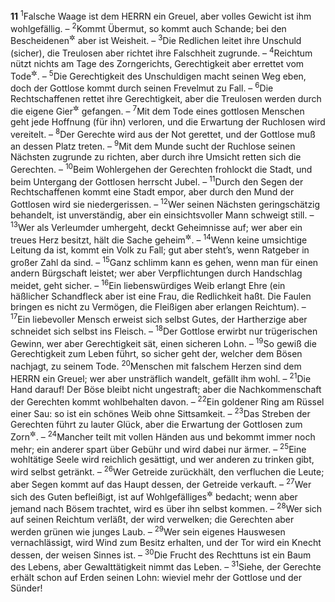 __11__
<sup>1</sup>Falsche Waage ist dem HERRN ein Greuel, aber volles Gewicht ist ihm wohlgefällig. –
<sup>2</sup>Kommt Übermut, so kommt auch Schande; bei den Bescheidenen<sup title="oder: Demütigen">&#x2732;</sup> aber ist Weisheit. –
<sup>3</sup>Die Redlichen leitet ihre Unschuld (sicher), die Treulosen aber richtet ihre Falschheit zugrunde. –
<sup>4</sup>Reichtum nützt nichts am Tage des Zorngerichts, Gerechtigkeit aber errettet vom Tode<sup title="10,2">&#x2732;</sup>. –
<sup>5</sup>Die Gerechtigkeit des Unschuldigen macht seinen Weg eben, doch der Gottlose kommt durch seinen Frevelmut zu Fall. –
<sup>6</sup>Die Rechtschaffenen rettet ihre Gerechtigkeit, aber die Treulosen werden durch die eigene Gier<sup title="oder: Schlechtigkeit">&#x2732;</sup> gefangen. –
<sup>7</sup>Mit dem Tode eines gottlosen Menschen geht jede Hoffnung (für ihn) verloren, und die Erwartung der Ruchlosen wird vereitelt. –
<sup>8</sup>Der Gerechte wird aus der Not gerettet, und der Gottlose muß an dessen Platz treten. –
<sup>9</sup>Mit dem Munde sucht der Ruchlose seinen Nächsten zugrunde zu richten, aber durch ihre Umsicht retten sich die Gerechten. –
<sup>10</sup>Beim Wohlergehen der Gerechten frohlockt die Stadt, und beim Untergang der Gottlosen herrscht Jubel. –
<sup>11</sup>Durch den Segen der Rechtschaffenen kommt eine Stadt empor, aber durch den Mund der Gottlosen wird sie niedergerissen. –
<sup>12</sup>Wer seinen Nächsten geringschätzig behandelt, ist unverständig, aber ein einsichtsvoller Mann schweigt still. –
<sup>13</sup>Wer als Verleumder umhergeht, deckt Geheimnisse auf; wer aber ein treues Herz besitzt, hält die Sache geheim<sup title="= bewahrt Verschwiegenheit">&#x2732;</sup>. –
<sup>14</sup>Wenn keine umsichtige Leitung da ist, kommt ein Volk zu Fall; gut aber steht’s, wenn Ratgeber in großer Zahl da sind. –
<sup>15</sup>Ganz schlimm kann es gehen, wenn man für einen andern Bürgschaft leistet; wer aber Verpflichtungen durch Handschlag meidet, geht sicher. –
<sup>16</sup>Ein liebenswürdiges Weib erlangt Ehre (ein häßlicher Schandfleck aber ist eine Frau, die Redlichkeit haßt. Die Faulen bringen es nicht zu Vermögen, die Fleißigen aber erlangen Reichtum). –
<sup>17</sup>Ein liebevoller Mensch erweist sich selbst Gutes, der Hartherzige aber schneidet sich selbst ins Fleisch. –
<sup>18</sup>Der Gottlose erwirbt nur trügerischen Gewinn, wer aber Gerechtigkeit sät, einen sicheren Lohn. –
<sup>19</sup>So gewiß die Gerechtigkeit zum Leben führt, so sicher geht der, welcher dem Bösen nachjagt, zu seinem Tode.
<sup>20</sup>Menschen mit falschem Herzen sind dem HERRN ein Greuel; wer aber unsträflich wandelt, gefällt ihm wohl. –
<sup>21</sup>Die Hand darauf! Der Böse bleibt nicht ungestraft; aber die Nachkommenschaft der Gerechten kommt wohlbehalten davon. –
<sup>22</sup>Ein goldener Ring am Rüssel einer Sau: so ist ein schönes Weib ohne Sittsamkeit. –
<sup>23</sup>Das Streben der Gerechten führt zu lauter Glück, aber die Erwartung der Gottlosen zum Zorn<sup title="= Zorngericht Gottes">&#x2732;</sup>. –
<sup>24</sup>Mancher teilt mit vollen Händen aus und bekommt immer noch mehr; ein anderer spart über Gebühr und wird dabei nur ärmer. –
<sup>25</sup>Eine wohltätige Seele wird reichlich gesättigt, und wer anderen zu trinken gibt, wird selbst getränkt. –
<sup>26</sup>Wer Getreide zurückhält, den verfluchen die Leute; aber Segen kommt auf das Haupt dessen, der Getreide verkauft. –
<sup>27</sup>Wer sich des Guten befleißigt, ist auf Wohlgefälliges<sup title="d.h. das Wohlgefallen Gottes">&#x2732;</sup> bedacht; wenn aber jemand nach Bösem trachtet, wird es über ihn selbst kommen. –
<sup>28</sup>Wer sich auf seinen Reichtum verläßt, der wird verwelken; die Gerechten aber werden grünen wie junges Laub. –
<sup>29</sup>Wer sein eigenes Hauswesen vernachlässigt, wird Wind zum Besitz erhalten, und der Tor wird ein Knecht dessen, der weisen Sinnes ist. –
<sup>30</sup>Die Frucht des Rechttuns ist ein Baum des Lebens, aber Gewalttätigkeit nimmt das Leben. –
<sup>31</sup>Siehe, der Gerechte erhält schon auf Erden seinen Lohn: wieviel mehr der Gottlose und der Sünder!